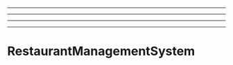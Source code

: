 -----------------------------------------------
----------------------------------------------------------------------------------------------------
----------------------------------------------------------------------------------------------------
----------------------------------------------------------------------------------------------------
# RestaurantManagementSystem
